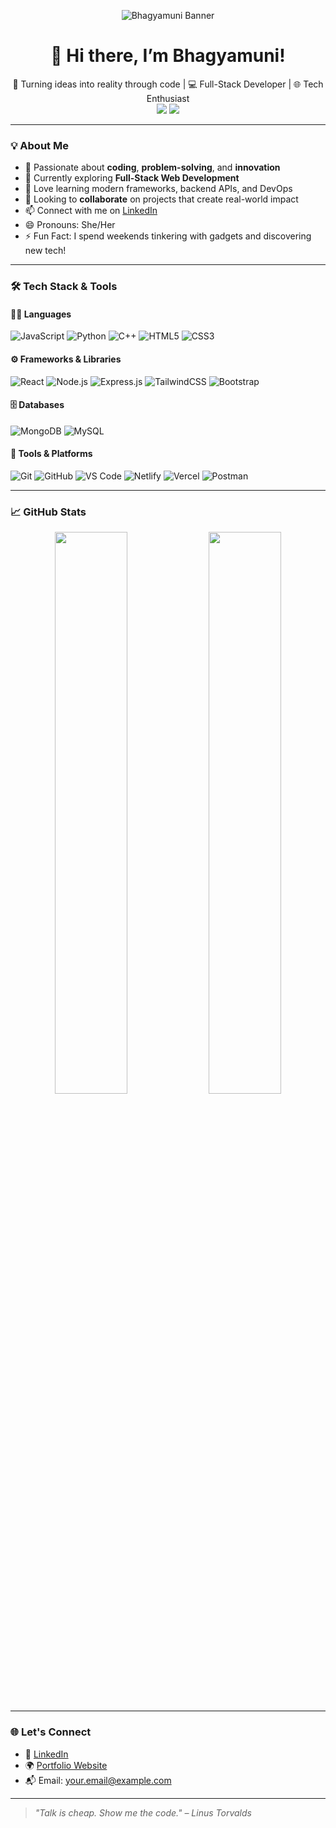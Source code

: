 <!-- Banner -->
<p align="center">
  <img src="https://github.com/BHAGYAMUNI/BHAGYAMUNI/assets/your-banner-image-link" alt="Bhagyamuni Banner" />
</p>

<h1 align="center">👋 Hi there, I’m Bhagyamuni!</h1>

<p align="center">
  🚀 Turning ideas into reality through code | 💻 Full-Stack Developer | 🌐 Tech Enthusiast <br>
  <a href="https://www.linkedin.com/in/your-profile" target="_blank"><img src="https://img.shields.io/badge/LinkedIn-blue?logo=linkedin&logoColor=white" /></a>
  <a href="mailto:your.email@example.com"><img src="https://img.shields.io/badge/Email-D14836?logo=gmail&logoColor=white" /></a>
</p>

---

### 💡 About Me

- 👀 Passionate about **coding**, **problem-solving**, and **innovation**
- 🌱 Currently exploring **Full-Stack Web Development**
- 💬 Love learning modern frameworks, backend APIs, and DevOps
- 💞️ Looking to **collaborate** on projects that create real-world impact
- 📫 Connect with me on [LinkedIn](https://www.linkedin.com/in/your-profile)
- 😄 Pronouns: She/Her
- ⚡ Fun Fact: I spend weekends tinkering with gadgets and discovering new tech!

---

### 🛠️ Tech Stack & Tools

#### 👩‍💻 Languages
![JavaScript](https://img.shields.io/badge/-JavaScript-F7DF1E?style=flat&logo=javascript&logoColor=black)
![Python](https://img.shields.io/badge/-Python-3776AB?style=flat&logo=python&logoColor=white)
![C++](https://img.shields.io/badge/-C++-00599C?style=flat&logo=c%2B%2B&logoColor=white)
![HTML5](https://img.shields.io/badge/-HTML5-E34F26?style=flat&logo=html5&logoColor=white)
![CSS3](https://img.shields.io/badge/-CSS3-1572B6?style=flat&logo=css3)

#### ⚙️ Frameworks & Libraries
![React](https://img.shields.io/badge/-React-61DAFB?style=flat&logo=react&logoColor=black)
![Node.js](https://img.shields.io/badge/-Node.js-339933?style=flat&logo=nodedotjs&logoColor=white)
![Express.js](https://img.shields.io/badge/-Express.js-000000?style=flat&logo=express&logoColor=white)
![TailwindCSS](https://img.shields.io/badge/-TailwindCSS-38B2AC?style=flat&logo=tailwind-css&logoColor=white)
![Bootstrap](https://img.shields.io/badge/-Bootstrap-563D7C?style=flat&logo=bootstrap)

#### 🗄️ Databases
![MongoDB](https://img.shields.io/badge/-MongoDB-47A248?style=flat&logo=mongodb&logoColor=white)
![MySQL](https://img.shields.io/badge/-MySQL-4479A1?style=flat&logo=mysql&logoColor=white)

#### 🔧 Tools & Platforms
![Git](https://img.shields.io/badge/-Git-F05032?style=flat&logo=git&logoColor=white)
![GitHub](https://img.shields.io/badge/-GitHub-181717?style=flat&logo=github)
![VS Code](https://img.shields.io/badge/-VS%20Code-007ACC?style=flat&logo=visual-studio-code)
![Netlify](https://img.shields.io/badge/-Netlify-00C7B7?style=flat&logo=netlify&logoColor=white)
![Vercel](https://img.shields.io/badge/-Vercel-000000?style=flat&logo=vercel&logoColor=white)
![Postman](https://img.shields.io/badge/-Postman-FF6C37?style=flat&logo=postman&logoColor=white)

---

### 📈 GitHub Stats

<p align="center">
  <img src="https://github-readme-stats.vercel.app/api?username=BHAGYAMUNI&show_icons=true&theme=tokyonight&hide=issues&count_private=true" width="48%" />
  <img src="https://github-readme-stats.vercel.app/api/top-langs/?username=BHAGYAMUNI&layout=compact&theme=tokyonight" width="48%" />
</p>

---

### 🌐 Let's Connect

- 💼 [LinkedIn](https://www.linkedin.com/in/your-profile)
- 🌍 [Portfolio Website](https://your-portfolio.com)
- 📬 Email: your.email@example.com

---

> *"Talk is cheap. Show me the code." – Linus Torvalds*

